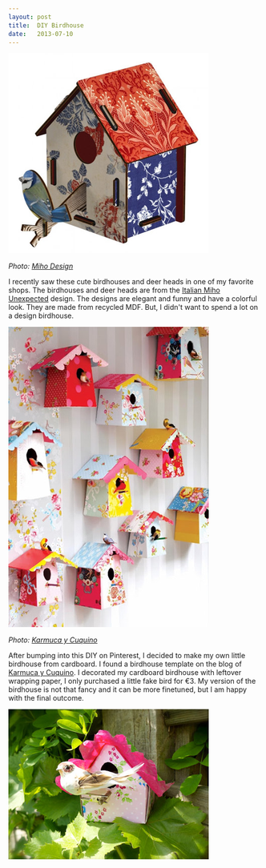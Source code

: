 ```yaml
---
layout: post
title:  DIY Birdhouse
date:   2013-07-10
---
```


![Miho design](/images/miho-design.jpg)

*Photo: [Miho Design](http://www.mikkili.com/home-accessories/catalog/miho-unexpected-design/countryside-birdhouse-miho-unexpected.html)*

I recently saw these cute birdhouses and deer heads in one of my favorite shops. The birdhouses and deer heads are from the [Italian Miho Unexpected](http://www.mikkili.com/home-accessories/catalog/miho-unexpected-design/) design. The designs are elegant and funny and have a colorful look. They are made from recycled MDF. But, I didn't want to spend a lot on a design birdhouse.

![Paper birdhouse](/images/birdhouse-karmuca.jpg)

*Photo: [Karmuca y Cuquino](http://karmucaycuquino.blogspot.jp/2011/07/casita-para-pajaros.html)*

After bumping into this DIY on Pinterest, I decided to make my own little birdhouse from cardboard. I found a birdhouse template on the blog of [Karmuca y Cuquino](http://karmucaycuquino.blogspot.jp/2011/07/casita-para-pajaros.html). I decorated my cardboard birdhouse with leftover wrapping paper, I only purchased a little fake bird for €3. My version of the birdhouse is not that fancy and it can be more finetuned, but I am happy with the final outcome.

![Birdhouse](/images/birdhouse.jpg)
